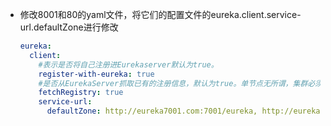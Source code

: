 * 修改8001和80的yaml文件，将它们的配置文件的eureka.client.service-url.defaultZone进行修改

  ```yaml
  eureka:
    client:
      #表示是否将自己注册进Eurekaserver默认为true。
      register-with-eureka: true
      #是否从EurekaServer抓取已有的注册信息，默认为true。单节点无所谓，集群必须设置为true才能配合ribbon使用负载均衡
      fetchRegistry: true
      service-url:
        defaultZone: http://eureka7001.com:7001/eureka, http://eureka7002.com:7002/eureka
  ```

  